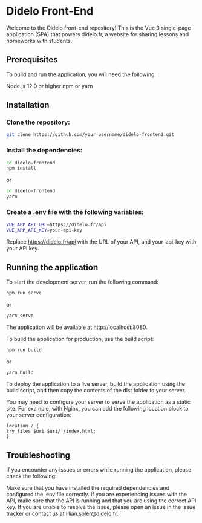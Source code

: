 # Didelo Front-End
Welcome to the Didelo front-end repository! This is the Vue 3 single-page application (SPA) that powers didelo.fr, a website for sharing lessons and homeworks with students.

## Prerequisites
To build and run the application, you will need the following:

Node.js 12.0 or higher
npm or yarn
## Installation
### Clone the repository:
```bash
git clone https://github.com/your-username/didelo-frontend.git
```
### Install the dependencies:
```bash
cd didelo-frontend
npm install
```
or
```bash
cd didelo-frontend
yarn
```

### Create a .env file with the following variables:

```bash
VUE_APP_API_URL=https://didelo.fr/api
VUE_APP_API_KEY=your-api-key
```
Replace https://didelo.fr/api with the URL of your API, and your-api-key with your API key.

## Running the application
To start the development server, run the following command:

```bash
npm run serve
```
or
```bash
yarn serve
```
The application will be available at http://localhost:8080.

To build the application for production, use the build script:

```bash
npm run build
```
or

```bash
yarn build
```

To deploy the application to a live server, build the application using the build script, and then copy the contents of the dist folder to your server.

You may need to configure your server to serve the application as a static site. For example, with Nginx, you can add the following location block to your server configuration:

```nginx
location / {
try_files $uri $uri/ /index.html;
}
```

## Troubleshooting
If you encounter any issues or errors while running the application, please check the following:

Make sure that you have installed the required dependencies and configured the .env file correctly.
If you are experiencing issues with the API, make sure that the API is running and that you are using the correct API key.
If you are unable to resolve the issue, please open an issue in the issue tracker or contact us at <a href="mailto:lilian.soler@didelo.fr">lilian.soler@didelo.fr</a>.
